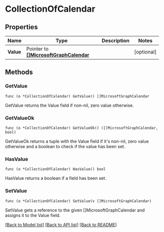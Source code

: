 # CollectionOfCalendar

## Properties

Name | Type | Description | Notes
------------ | ------------- | ------------- | -------------
**Value** | Pointer to [**[]MicrosoftGraphCalendar**](microsoft.graph.calendar.md) |  | [optional] 

## Methods

### GetValue

`func (o *CollectionOfCalendar) GetValue() []MicrosoftGraphCalendar`

GetValue returns the Value field if non-nil, zero value otherwise.

### GetValueOk

`func (o *CollectionOfCalendar) GetValueOk() ([]MicrosoftGraphCalendar, bool)`

GetValueOk returns a tuple with the Value field if it's non-nil, zero value otherwise
and a boolean to check if the value has been set.

### HasValue

`func (o *CollectionOfCalendar) HasValue() bool`

HasValue returns a boolean if a field has been set.

### SetValue

`func (o *CollectionOfCalendar) SetValue(v []MicrosoftGraphCalendar)`

SetValue gets a reference to the given []MicrosoftGraphCalendar and assigns it to the Value field.


[[Back to Model list]](../README.md#documentation-for-models) [[Back to API list]](../README.md#documentation-for-api-endpoints) [[Back to README]](../README.md)


